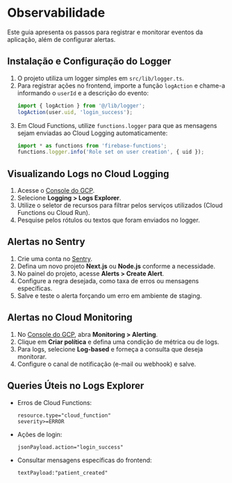 # Observabilidade

Este guia apresenta os passos para registrar e monitorar eventos da aplicação, além de configurar alertas.

## Instalação e Configuração do Logger

1. O projeto utiliza um logger simples em `src/lib/logger.ts`.
2. Para registrar ações no frontend, importe a função `logAction` e chame-a informando o `userId` e a descrição do evento:
   ```ts
   import { logAction } from '@/lib/logger';
   logAction(user.uid, 'login_success');
   ```
3. Em Cloud Functions, utilize `functions.logger` para que as mensagens sejam enviadas ao Cloud Logging automaticamente:
   ```ts
   import * as functions from 'firebase-functions';
   functions.logger.info('Role set on user creation', { uid });
   ```

## Visualizando Logs no Cloud Logging

1. Acesse o [Console do GCP](https://console.cloud.google.com/).
2. Selecione **Logging > Logs Explorer**.
3. Utilize o seletor de recursos para filtrar pelos serviços utilizados (Cloud Functions ou Cloud Run).
4. Pesquise pelos rótulos ou textos que foram enviados no logger.

## Alertas no Sentry

1. Crie uma conta no [Sentry](https://sentry.io/).
2. Defina um novo projeto **Next.js** ou **Node.js** conforme a necessidade.
3. No painel do projeto, acesse **Alerts > Create Alert**.
4. Configure a regra desejada, como taxa de erros ou mensagens específicas.
5. Salve e teste o alerta forçando um erro em ambiente de staging.

## Alertas no Cloud Monitoring

1. No [Console do GCP](https://console.cloud.google.com/), abra **Monitoring > Alerting**.
2. Clique em **Criar política** e defina uma condição de métrica ou de logs.
3. Para logs, selecione **Log-based** e forneça a consulta que deseja monitorar.
4. Configure o canal de notificação (e-mail ou webhook) e salve.

## Queries Úteis no Logs Explorer

- Erros de Cloud Functions:
  ```
  resource.type="cloud_function"
  severity>=ERROR
  ```
- Ações de login:
  ```
  jsonPayload.action="login_success"
  ```
- Consultar mensagens específicas do frontend:
  ```
  textPayload:"patient_created"
  ```
